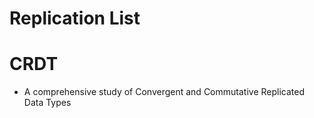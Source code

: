 # Replication List

# CRDT

- A comprehensive study of Convergent and Commutative Replicated Data Types